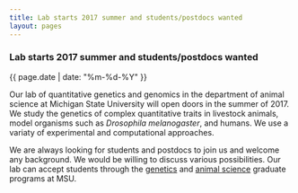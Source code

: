 ```yaml
---
title: Lab starts 2017 summer and students/postdocs wanted
layout: pages
---
```


### Lab starts 2017 summer and students/postdocs wanted

{{ page.date | date: "%m-%d-%Y" }}

Our lab of quantitative genetics and genomics in the department of animal science at Michigan State University will open doors in the summer of 2017. We study the genetics of complex quantitative traits in livestock animals, model organisms such as *Drosophila melanogaster*, and humans. We use a variaty of experimental and computational approaches. 

We are always looking for students and postdocs to join us and welcome any background. We would be willing to discuss various possibilities. Our lab can accept students through the <a href="https://genetics.natsci.msu.edu" target="blank">genetics</a> and <a href="http://www.canr.msu.edu/ans/students/graduate_program/" target="blank">animal science</a> graduate programs at MSU.
